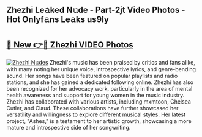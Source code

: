 ## Zhezhi Le𝚊ked N𝚞de - Part-2jt Video Photos - Hot Onlyf𝚊ns Le𝚊ks us9Iy

# <h2><a href="http://ac20708.deff.icu/?id=Zhezhi">🔗 New 👉🔴 Zhezhi VIDEO Photos</a></h2>

[![Zhezhi N𝚞des](https://i.imgur.com/rIISA9y.gif)](http://ac20708.deff.icu/?id=Zhezhi)
Zhezhi's music has been praised by critics and fans alike, with many noting her unique voice, introspective lyrics, and genre-bending sound. Her songs have been featured on popular playlists and radio stations, and she has gained a dedicated following online. Zhezhi has also been recognized for her advocacy work, particularly in the area of mental health awareness and support for young women in the music industry. Zhezhi has collaborated with various artists, including mxmtoon, Chelsea Cutler, and Claud. These collaborations have further showcased her versatility and willingness to explore different musical styles. Her latest project, "Ashes," is a testament to her artistic growth, showcasing a more mature and introspective side of her songwriting.
